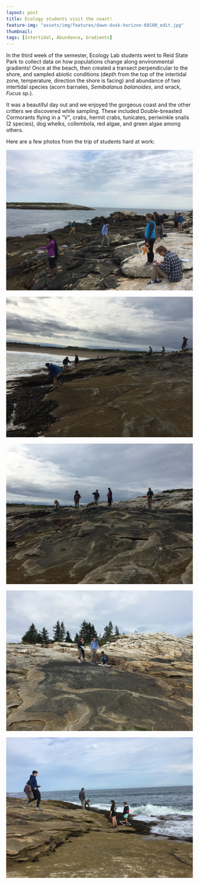 ```yaml
---
layout: post
title: Ecology students visit the coast!
feature-img: "assets/img/features/dawn-dusk-horizon-60100_edit.jpg"
thumbnail: 
tags: [Intertidal, Abundance, Gradients]
---
```


In the third week of the semester, Ecology Lab students went to Reid State Park to collect data on how populations change along environmental gradients! Once at the beach, then created a transect perpendicular to the shore, and sampled abiotic conditions (depth from the top of the intertidal zone, temperature, direction the shore is facing) and abundance of two intertidal species (acorn barnales, *Semibalanus balanoides*, and wrack, *Fucus* sp.).

It was a beautiful day out and we enjoyed the gorgeous coast and the other critters we discovered while sampling. These included Double-breasted Cormorants flying in a "V", crabs, hermit crabs, tunicates, periwinkle snails (2 species), dog whelks, collembola, red algae, and green algae among others.

Here are a few photos from the trip of students hard at work:

![CoastA](/assets/img/Coast/CoastA.jpg)

![CoastB](/assets/img/Coast/CoastB.jpg)

![CoastC](/assets/img/Coast/CoastC.jpg)

![CoastD](/assets/img/Coast/CoastD.jpg)

![CoastE](/assets/img/Coast/CoastE.jpg)